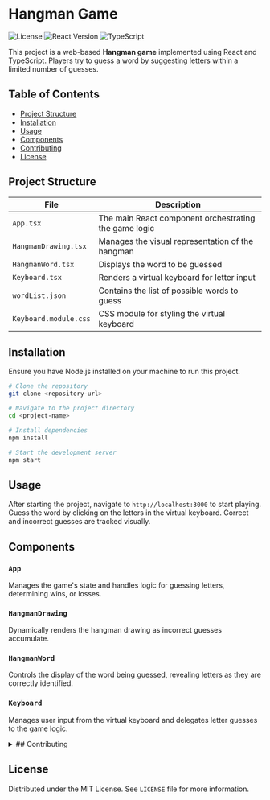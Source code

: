 
# Hangman Game

![License](https://img.shields.io/badge/license-MIT-green)
![React Version](https://img.shields.io/badge/react-17.0.2-blue.svg)
![TypeScript](https://img.shields.io/badge/typescript-4.1.2-blue.svg)

This project is a web-based **Hangman game** implemented using React and TypeScript. Players try to guess a word by suggesting letters within a limited number of guesses.

## Table of Contents
- [Project Structure](#project-structure)
- [Installation](#installation)
- [Usage](#usage)
- [Components](#components)
- [Contributing](#contributing)
- [License](#license)

## Project Structure
| File               | Description                                           |
|--------------------|-------------------------------------------------------|
| `App.tsx`          | The main React component orchestrating the game logic |
| `HangmanDrawing.tsx` | Manages the visual representation of the hangman     |
| `HangmanWord.tsx`  | Displays the word to be guessed                      |
| `Keyboard.tsx`     | Renders a virtual keyboard for letter input          |
| `wordList.json`    | Contains the list of possible words to guess         |
| `Keyboard.module.css` | CSS module for styling the virtual keyboard        |

## Installation

Ensure you have Node.js installed on your machine to run this project.

```bash
# Clone the repository
git clone <repository-url>

# Navigate to the project directory
cd <project-name>

# Install dependencies
npm install

# Start the development server
npm start
```

## Usage

After starting the project, navigate to `http://localhost:3000` to start playing. Guess the word by clicking on the letters in the virtual keyboard. Correct and incorrect guesses are tracked visually.

## Components

### `App`
Manages the game's state and handles logic for guessing letters, determining wins, or losses.

### `HangmanDrawing`
Dynamically renders the hangman drawing as incorrect guesses accumulate.

### `HangmanWord`
Controls the display of the word being guessed, revealing letters as they are correctly identified.

### `Keyboard`
Manages user input from the virtual keyboard and delegates letter guesses to the game logic.

<details>
  <summary>## Contributing</summary>
  Contributions are what make the open-source community such an amazing place to learn, inspire, and create. Any contributions you make are **greatly appreciated**.

  1. Fork the Project
  2. Create your Feature Branch (`git checkout -b feature/AmazingFeature`)
  3. Commit your Changes (`git commit -m 'Add some AmazingFeature'`)
  4. Push to the Branch (`git push origin feature/AmazingFeature`)
  5. Open a Pull Request
</details>

## License

Distributed under the MIT License. See `LICENSE` file for more information.
